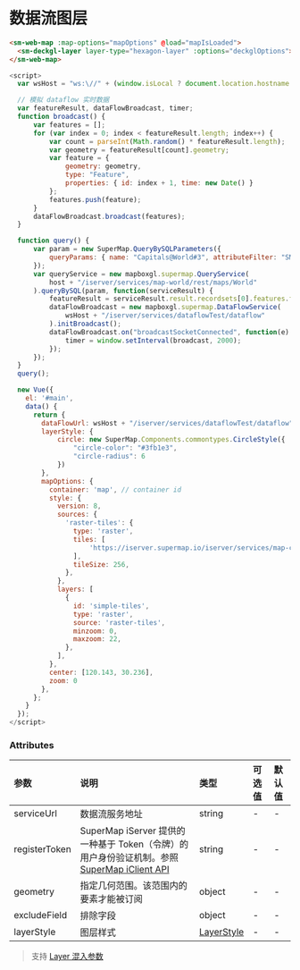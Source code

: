 # 数据流图层

<sm-iframe src="https://iclient.supermap.io/examples/component/components_dataflow_vue.html"></sm-iframe>

```html
<sm-web-map :map-options="mapOptions" @load="mapIsLoaded">
  <sm-deckgl-layer layer-type="hexagon-layer" :options="deckglOptions"></sm-deckgl-layer>
</sm-web-map>
```

```js
<script>
  var wsHost = "ws:\//" + (window.isLocal ? document.location.hostname + ":8800" : "iclsvrws.supermap.io");

  // 模拟 dataflow 实时数据
  var featureResult, dataFlowBroadcast, timer;
  function broadcast() {
      var features = [];
      for (var index = 0; index < featureResult.length; index++) {
          var count = parseInt(Math.random() * featureResult.length);
          var geometry = featureResult[count].geometry;
          var feature = {
              geometry: geometry,
              type: "Feature",
              properties: { id: index + 1, time: new Date() }
          };
          features.push(feature);
      }
      dataFlowBroadcast.broadcast(features);
  }

  function query() {
      var param = new SuperMap.QueryBySQLParameters({
          queryParams: { name: "Capitals@World#3", attributeFilter: "SMID > 0" }
      });
      var queryService = new mapboxgl.supermap.QueryService(
          host + "/iserver/services/map-world/rest/maps/World"
      ).queryBySQL(param, function(serviceResult) {
          featureResult = serviceResult.result.recordsets[0].features.features;
          dataFlowBroadcast = new mapboxgl.supermap.DataFlowService(
              wsHost + "/iserver/services/dataflowTest/dataflow"
          ).initBroadcast();
          dataFlowBroadcast.on("broadcastSocketConnected", function(e) {
              timer = window.setInterval(broadcast, 2000);
          });
      });
  }
  query();

  new Vue({
    el: '#main',
    data() {
      return {
        dataFlowUrl: wsHost + "/iserver/services/dataflowTest/dataflow",
        layerStyle: {
            circle: new SuperMap.Components.commontypes.CircleStyle({
                "circle-color": "#3fb1e3",
                "circle-radius": 6
            })
        },
        mapOptions: {
          container: 'map', // container id
          style: {
            version: 8,
            sources: {
              'raster-tiles': {
                type: 'raster',
                tiles: [
                    'https://iserver.supermap.io/iserver/services/map-china400/rest/maps/China/zxyTileImage.png?z={z}&x={x}&y={y}',
                ],
                tileSize: 256,
              },
            },
            layers: [
              {
                id: 'simple-tiles',
                type: 'raster',
                source: 'raster-tiles',
                minzoom: 0,
                maxzoom: 22,
              },
            ],
          },
          center: [120.143, 30.236],
          zoom: 0
        },
      };
    }
  });
</script>
```

### Attributes

| 参数          | 说明                                                                                                                                                                                | 类型                                                                                                                                                                                          | 可选值 | 默认值 |
| :------------ | :---------------------------------------------------------------------------------------------------------------------------------------------------------------------------------- | :-------------------------------------------------------------------------------------------------------------------------------------------------------------------------------------------- | :----- | :----- |
| serviceUrl    | 数据流服务地址                                                                                                                                                                      | string                                                                                                                                                                                        | -      | -      |
| registerToken | SuperMap iServer 提供的一种基于 Token（令牌）的用户身份验证机制。参照 [SuperMap iClient API](https://iclient.supermap.io/docs/mapboxgl/SecurityManager.html#.registerToken) | string                                                                                                                                                                                        | -      | -      |
| geometry      | 指定几何范围。该范围内的要素才能被订阅                                                                                                                                              | object                                                                                                                                                                                        | -      | -      |
| excludeField  | 排除字段                                                                                                                                                                            | object                                                                                                                                                                                        | -      | -      |
| layerStyle    | 图层样式                                                                                                                                                                            | [LayerStyle](/zh/api/common-types/common-types.md#layerstyle)                                         | -      | -      |

> 支持 [Layer 混入参数](/zh/api/mixin/mixin.md#layer)
